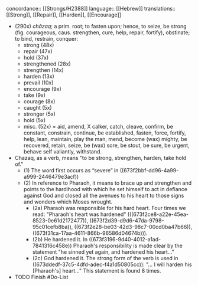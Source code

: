 concordance:: [[Strongs/H2388]] 
language:: [[Hebrew]] 
translations:: [[Strong]], [[Repair]], [[Harden]], [[Encourage]]

- (290x) *châzaq*; a prim. root; to fasten upon; hence, to seize, be strong (fig. courageous, caus. strengthen, cure, help, repair, fortify), obstinate; to bind, restrain, conquer:
	- strong (48x)
	- repair (47x)
	- hold (37x)
	- strengthened (28x)
	- strengthen (14x)
	- harden (13x)
	- prevail (10x)
	- encourage (9x)
	- take (9x)
	- courage (8x)
	- caught (5x)
	- stronger (5x)
	- hold (5x)
	- misc. (52x) = aid, amend, X calker, catch, cleave, confirm, be constant, constrain, continue, be established, fasten, force, fortify, help, lean, maintain, play the man, mend, become (wax) mighty, be recovered, retain, seize, be (wax) sore, be stout, be sure, be urgent, behave self valiantly, withstand.
- Chazaq, as a verb, means "to be strong, strengthen, harden, take hold of."
	- (1) The word first occurs as “severe” in ((673f2bbf-dd96-4a99-a999-2446479e3acf))
	- (2) In reference to Pharaoh, it means to brace up and strengthen and points to the hardihood with which he set himself to act in defiance against God and closed all the avenues to his heart to those signs and wonders which Moses wrought.
		- (2a) Pharaoh was responsible for his hard heart. Four times we read: "Pharaoh's heart was hardened" \(((673f2ce8-a22e-45ea-8523-0e61d2172477)), ((673f2d39-d9d6-47da-9798-95c01cefb8ba)), ((673f2e28-be03-42d3-98c7-00cd0ba47b66)), ((673f31ca-17aa-4611-866b-96586d04674b))).
		- (2b) He hardened it. In ((673f3196-9d40-4012-a1ad-7841316c458e)) Pharaoh's responsibility is made clear by the statement "he sinned yet again, and hardened his heart..."
		- (2c) God hardened it. The strong form of the verb is used in ((673ddedf-37c5-4dfd-adec-f4a1d50805cc)): "... I will harden his [Pharaoh's] heart..." This statement is found 8 times.
- TODO Finish #Do-List